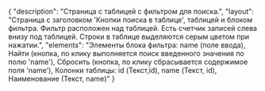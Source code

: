 {
"description": "Страница с таблицей с фильтром для поиска.",
"layout": "Страница с заголовком 'Кнопки поиска в таблице', таблицей и блоком фильтра. Фильтр расположен над таблицей. Есть счетчик записей слева внизу под таблицей. Строки в таблице выделяются серым цветом при нажатии.",
"elements": "Элементы блока фильтра: name (поле ввода), Найти (кнопка, по клику выполняется поиск введенного значения по полю 'name'), Сбросить (кнопка, по клику сбрасывается содержимое поля 'name'),
Колонки таблицы: id (Текст,id), name (Текст, id), Наименование (Текст, name)"
}